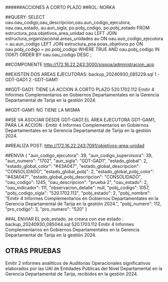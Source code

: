 ######ACCIONES A CORTO PLAZO
##ROL: NORKA

##QUERY:
SELECT 	
	oau.oau_codigo,oau_descripcion,oau.aun_codigo_ejecutora, oau.oau_estado,
	au.aun_sigla, 
	po.pobj_codigo, po.pobj_estado
FROM 	estructura_poa.objetivos_area_unidad oau
	LEFT JOIN estructura_organizacional.areas_unidades au ON oau.aun_codigo_ejecutora = au.aun_codigo 
	LEFT JOIN estructura_poa.poas_objetivos po ON oau.pobj_codigo = po.pobj_codigo
WHERE 	TRUE
	AND oau.pobj_codigo IN (1067)
ORDER BY oau.oau_codigo DESC
;

##COMPONENTE
http://172.16.22.243:3000/sispoa/administracion_acp

##EXISTEN DOS AREAS EJECUTORAS: backup_20240930_085229.sql
1.-GDT-GAD1
2.-GDT-GAM1

##GDT-GAD1: TIENE LA ACCION A CORTO PLAZO
520.1702.112	Emitir 4 Informes Complementarios en Gobiernos Departamentales en la Gerencia Departamental de Tarija en la gestión 2024.

##GDT-GAM1: NO TIENE LA MISMA

##SE VA ASOCIAR DESDE GDT-GAD1 EL ÁREA EJECUTORA GDT-GAM1, PARA LA ACCION :
Emitir 4 Informes Complementarios en Gobiernos Departamentales en la Gerencia Departamental de Tarija en la gestión 2024.

##REALIZA POST:
http://172.16.22.243:7091/objetivos-area-unidad

##ENVIA
{
	"aun_codigo_ejecutora": 39,
	"aun_codigo_supervisora": 39,
	"aun_numero": "1702",
	"aun_sigla": "GDT-GAD1",
	"estado_global": 2,
	"estado_global_color": "#43A047",
	"estado_global_descripcion": "CONSOLIDADO",
	"estado_global_pobj": 2,
	"estado_global_pobj_color": "#43A047",
	"estado_global_pobj_descripcion": "CONSOLIDADO",
	"oau_codigo": 1245,
	"oau_descripcion": "prueba 2",
	"oau_estado": 2,
	"oau_indicador": 111,
	"observacion_detalle": null,
	"pobj_codigo": 1057,
	"pobj_codigo_sigla": "520.1702.112",
	"pobj_estado": 2,
	"pobj_nombre": "Emitir 4 Informes Complementarios en Gobiernos Departamentales en la Gerencia Departamental de Tarija en la gestión 2024.",
	"pobj_numero": 112,
	"pro_codigo": 3,
	"pro_numero": "520"
}

##AL ENVIAR EL pob_estado, se creara con ese estado : backup_20240930_085044.sql
520.1703.112	Emitir 4 Informes Complementarios en Gobiernos Departamentales en la Gerencia Departamental de Tarija en la gestión 2024.

## OTRAS PRUEBAS
Emitir 2 informes analíticos de Auditorías Operacionales significativos elaborados por las UAI de Entidades Públicas del Nivel Departamental en la Gerencia Departamental de Tarija, recibidos en la gestión 2024.









